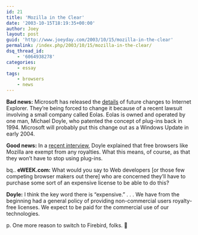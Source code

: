 ```yaml
---
id: 21
title: 'Mozilla in the Clear'
date: '2003-10-15T18:19:35+00:00'
author: Joey
layout: post
guid: 'http://www.joeyday.com/2003/10/15/mozilla-in-the-clear'
permalink: /index.php/2003/10/15/mozilla-in-the-clear/
dsq_thread_id:
    - '6064938278'
categories:
    - essay
tags:
    - browsers
    - news
---
```


**Bad news:** Microsoft has released the [details](http://msdn.microsoft.com/ieupdate/activexchanges.asp) of future changes to Internet Explorer. They’re being forced to change it because of a recent lawsuit involving a small company called Eolas. Eolas is owned and operated by one man, Michael Doyle, who patented the concept of plug-ins back in 1994. Microsoft will probably put this change out as a Windows Update in early 2004.

**Good news:** In a [recent interview](http://www.eweek.com/article2/0,4149,1304247,00.asp), Doyle explained that free browsers like Mozilla are exempt from any royalties. What this means, of course, as that they won’t have to stop using plug-ins.

bq.. **eWEEK.com:** What would you say to Web developers \[or those few competing browser makers out there\] who are concerned they’ll have to purchase some sort of an expensive license to be able to do this?

**Doyle:** I think the key word there is “expensive.” . . . We have from the beginning had a general policy of providing non-commercial users royalty-free licenses. We expect to be paid for the commercial use of our technologies.

p. One more reason to switch to Firebird, folks. 🙂
